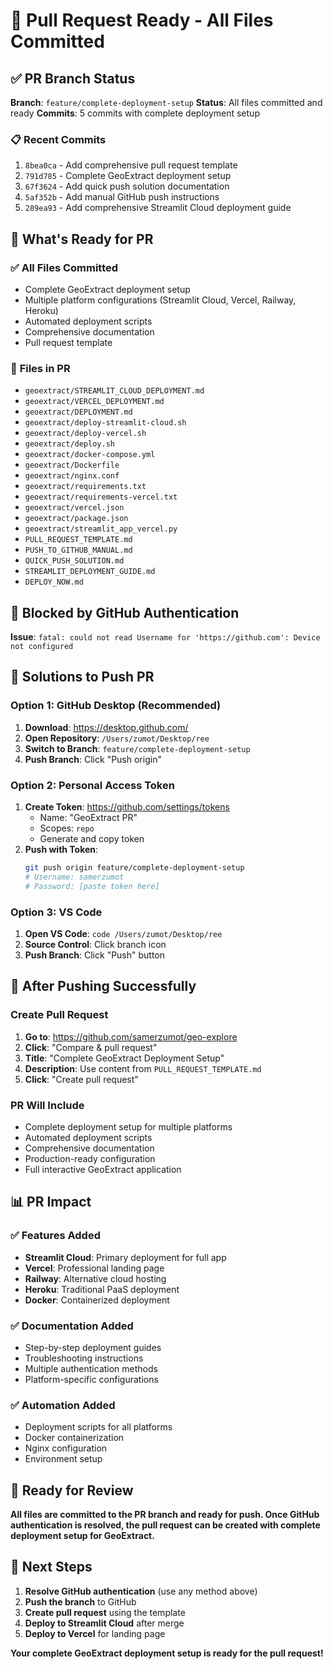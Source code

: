 # 🚀 Pull Request Ready - All Files Committed

## ✅ **PR Branch Status**

**Branch**: `feature/complete-deployment-setup`
**Status**: All files committed and ready
**Commits**: 5 commits with complete deployment setup

### 📋 **Recent Commits**
1. `8bea0ca` - Add comprehensive pull request template
2. `791d785` - Complete GeoExtract deployment setup
3. `67f3624` - Add quick push solution documentation
4. `5af352b` - Add manual GitHub push instructions
5. `289ea93` - Add comprehensive Streamlit Cloud deployment guide

## 🎯 **What's Ready for PR**

### ✅ **All Files Committed**
- Complete GeoExtract deployment setup
- Multiple platform configurations (Streamlit Cloud, Vercel, Railway, Heroku)
- Automated deployment scripts
- Comprehensive documentation
- Pull request template

### 📁 **Files in PR**
- `geoextract/STREAMLIT_CLOUD_DEPLOYMENT.md`
- `geoextract/VERCEL_DEPLOYMENT.md`
- `geoextract/DEPLOYMENT.md`
- `geoextract/deploy-streamlit-cloud.sh`
- `geoextract/deploy-vercel.sh`
- `geoextract/deploy.sh`
- `geoextract/docker-compose.yml`
- `geoextract/Dockerfile`
- `geoextract/nginx.conf`
- `geoextract/requirements.txt`
- `geoextract/requirements-vercel.txt`
- `geoextract/vercel.json`
- `geoextract/package.json`
- `geoextract/streamlit_app_vercel.py`
- `PULL_REQUEST_TEMPLATE.md`
- `PUSH_TO_GITHUB_MANUAL.md`
- `QUICK_PUSH_SOLUTION.md`
- `STREAMLIT_DEPLOYMENT_GUIDE.md`
- `DEPLOY_NOW.md`

## 🚨 **Blocked by GitHub Authentication**

**Issue**: `fatal: could not read Username for 'https://github.com': Device not configured`

## 🔧 **Solutions to Push PR**

### **Option 1: GitHub Desktop (Recommended)**
1. **Download**: https://desktop.github.com/
2. **Open Repository**: `/Users/zumot/Desktop/ree`
3. **Switch to Branch**: `feature/complete-deployment-setup`
4. **Push Branch**: Click "Push origin"

### **Option 2: Personal Access Token**
1. **Create Token**: https://github.com/settings/tokens
   - Name: "GeoExtract PR"
   - Scopes: `repo`
   - Generate and copy token
2. **Push with Token**:
   ```bash
   git push origin feature/complete-deployment-setup
   # Username: samerzumot
   # Password: [paste token here]
   ```

### **Option 3: VS Code**
1. **Open VS Code**: `code /Users/zumot/Desktop/ree`
2. **Source Control**: Click branch icon
3. **Push Branch**: Click "Push" button

## 🎯 **After Pushing Successfully**

### **Create Pull Request**
1. **Go to**: https://github.com/samerzumot/geo-explore
2. **Click**: "Compare & pull request"
3. **Title**: "Complete GeoExtract Deployment Setup"
4. **Description**: Use content from `PULL_REQUEST_TEMPLATE.md`
5. **Click**: "Create pull request"

### **PR Will Include**
- Complete deployment setup for multiple platforms
- Automated deployment scripts
- Comprehensive documentation
- Production-ready configuration
- Full interactive GeoExtract application

## 📊 **PR Impact**

### ✅ **Features Added**
- **Streamlit Cloud**: Primary deployment for full app
- **Vercel**: Professional landing page
- **Railway**: Alternative cloud hosting
- **Heroku**: Traditional PaaS deployment
- **Docker**: Containerized deployment

### ✅ **Documentation Added**
- Step-by-step deployment guides
- Troubleshooting instructions
- Multiple authentication methods
- Platform-specific configurations

### ✅ **Automation Added**
- Deployment scripts for all platforms
- Docker containerization
- Nginx configuration
- Environment setup

## 🎉 **Ready for Review**

**All files are committed to the PR branch and ready for push. Once GitHub authentication is resolved, the pull request can be created with complete deployment setup for GeoExtract.**

## 🚀 **Next Steps**

1. **Resolve GitHub authentication** (use any method above)
2. **Push the branch** to GitHub
3. **Create pull request** using the template
4. **Deploy to Streamlit Cloud** after merge
5. **Deploy to Vercel** for landing page

**Your complete GeoExtract deployment setup is ready for the pull request!**
